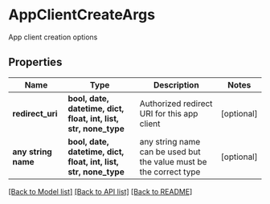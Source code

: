 # AppClientCreateArgs

App client creation options

## Properties
Name | Type | Description | Notes
------------ | ------------- | ------------- | -------------
**redirect_uri** | **bool, date, datetime, dict, float, int, list, str, none_type** | Authorized redirect URI for this app client | [optional] 
**any string name** | **bool, date, datetime, dict, float, int, list, str, none_type** | any string name can be used but the value must be the correct type | [optional]

[[Back to Model list]](../README.md#documentation-for-models) [[Back to API list]](../README.md#documentation-for-api-endpoints) [[Back to README]](../README.md)


